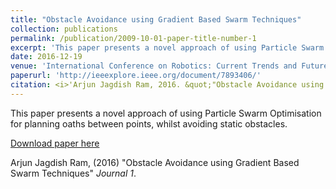 ```yaml
---
title: "Obstacle Avoidance using Gradient Based Swarm Techniques"
collection: publications
permalink: /publication/2009-10-01-paper-title-number-1
excerpt: 'This paper presents a novel approach of using Particle Swarm Optimisation for planning oaths between points, whilst avoiding static obstacles.'
date: 2016-12-19
venue: 'International Conference on Robotics: Current Trends and Future Challenges, Thanjavur, Tamil Nadu, India'
paperurl: 'http://ieeexplore.ieee.org/document/7893406/'
citation: <i>'Arjun Jagdish Ram, 2016. &quot;"Obstacle Avoidance using Gradient Based Swarm Techniques"</i> &quot; <i>in the Proceedings of the International Conference on Robotics: Current Trends and Future Challenges, Thanjavur, Tamil Nadu, India</i>. doi: 10.1109/RCTF.2016.7893406'
---
```

This paper presents a novel approach of using Particle Swarm Optimisation for planning oaths between points, whilst avoiding static obstacles.

[Download paper here](http://ieeexplore.ieee.org/document/7893406/)

Arjun Jagdish Ram, (2016) "Obstacle Avoidance using Gradient Based Swarm Techniques" <i>Journal 1</i>.
